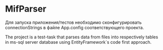 # MifParser
Для запуска приложения/тестов необходимо сконфигурировать connectionStrings в файле App.config соответствующего проекта.

The project is a test-task that parses data from files into respectively tables in ms-sql server database using EntityFramework`s code first approach.  
